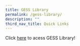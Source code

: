 ```yaml
---
title: GESS Library
permalink: /gess-library/
description: ""
third_nav_title: Quick Links
---
```

Click  [here](https://schoolibrary.moe.edu.sg/ganengseng/cgi-bin/spydus.exe/MSGTRN/WPAC/HOME) to acess GESS Library!